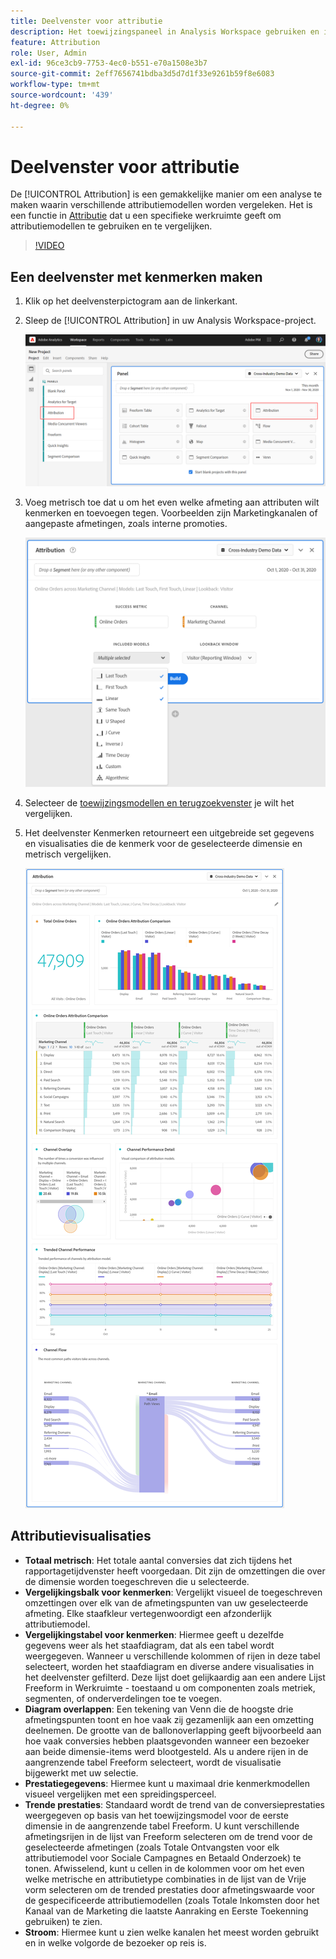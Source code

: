 ```yaml
---
title: Deelvenster voor attributie
description: Het toewijzingspaneel in Analysis Workspace gebruiken en interpreteren.
feature: Attribution
role: User, Admin
exl-id: 96ce3cb9-7753-4ec0-b551-e70a1508e3b7
source-git-commit: 2eff7656741bdba3d5d7d1f33e9261b59f8e6083
workflow-type: tm+mt
source-wordcount: '439'
ht-degree: 0%

---
```


# Deelvenster voor attributie

De [!UICONTROL Attribution] is een gemakkelijke manier om een analyse te maken waarin verschillende attributiemodellen worden vergeleken. Het is een functie in [Attributie](/help/analyze/analysis-workspace/attribution/overview.md) dat u een specifieke werkruimte geeft om attributiemodellen te gebruiken en te vergelijken.

>[!VIDEO](https://video.tv.adobe.com/v/23139/?quality=12)

## Een deelvenster met kenmerken maken

1. Klik op het deelvensterpictogram aan de linkerkant.
1. Sleep de [!UICONTROL Attribution] in uw Analysis Workspace-project.

   ![Nieuw deelvenster voor kenmerken](assets/Attribution_Panel_1.png)

1. Voeg metrisch toe dat u om het even welke afmeting aan attributen wilt kenmerken en toevoegen tegen. Voorbeelden zijn Marketingkanalen of aangepaste afmetingen, zoals interne promoties.

   ![Dimensie en metrisch selecteren](assets/attribution_panel2.png)

1. Selecteer de [toewijzingsmodellen en terugzoekvenster](../attribution/models.md) je wilt het vergelijken.

1. Het deelvenster Kenmerken retourneert een uitgebreide set gegevens en visualisaties die de kenmerk voor de geselecteerde dimensie en metrisch vergelijken.

   ![Attributievisualisaties](assets/attr_panel_vizs.png)

## Attributievisualisaties

* **Totaal metrisch**: Het totale aantal conversies dat zich tijdens het rapportagetijdvenster heeft voorgedaan. Dit zijn de omzettingen die over de dimensie worden toegeschreven die u selecteerde.
* **Vergelijkingsbalk voor kenmerken**: Vergelijkt visueel de toegeschreven omzettingen over elk van de afmetingspunten van uw geselecteerde afmeting. Elke staafkleur vertegenwoordigt een afzonderlijk attributiemodel.
* **Vergelijkingstabel voor kenmerken**: Hiermee geeft u dezelfde gegevens weer als het staafdiagram, dat als een tabel wordt weergegeven. Wanneer u verschillende kolommen of rijen in deze tabel selecteert, worden het staafdiagram en diverse andere visualisaties in het deelvenster gefilterd. Deze lijst doet gelijkaardig aan een andere Lijst Freeform in Werkruimte - toestaand u om componenten zoals metriek, segmenten, of onderverdelingen toe te voegen.
* **Diagram overlappen**: Een tekening van Venn die de hoogste drie afmetingspunten toont en hoe vaak zij gezamenlijk aan een omzetting deelnemen. De grootte van de ballonoverlapping geeft bijvoorbeeld aan hoe vaak conversies hebben plaatsgevonden wanneer een bezoeker aan beide dimensie-items werd blootgesteld. Als u andere rijen in de aangrenzende tabel Freeform selecteert, wordt de visualisatie bijgewerkt met uw selectie.
* **Prestatiegegevens**: Hiermee kunt u maximaal drie kenmerkmodellen visueel vergelijken met een spreidingsperceel.
* **Trende prestaties**: Standaard wordt de trend van de conversieprestaties weergegeven op basis van het toewijzingsmodel voor de eerste dimensie in de aangrenzende tabel Freeform. U kunt verschillende afmetingsrijen in de lijst van Freeform selecteren om de trend voor de geselecteerde afmetingen (zoals Totale Ontvangsten voor elk attributiemodel voor Sociale Campagnes en Betaald Onderzoek) te tonen. Afwisselend, kunt u cellen in de kolommen voor om het even welke metrische en attributietype combinaties in de lijst van de Vrije vorm selecteren om de trended prestaties door afmetingswaarde voor de gespecificeerde attributiemodellen (zoals Totale Inkomsten door het Kanaal van de Marketing die laatste Aanraking en Eerste Toekenning gebruiken) te zien.
* **Stroom**: Hiermee kunt u zien welke kanalen het meest worden gebruikt en in welke volgorde de bezoeker op reis is.
